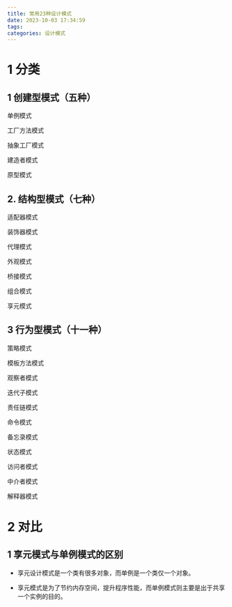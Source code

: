 ```yaml
---
title: 常用23种设计模式
date: 2023-10-03 17:34:59
tags:
categories: 设计模式
---
```


# 1 分类

## 1 创建型模式（五种）

单例模式 

工厂方法模式

抽象工厂模式

建造者模式

原型模式

## 2. 结构型模式（七种）

适配器模式

装饰器模式

代理模式

外观模式

桥接模式

组合模式

享元模式

## 3 行为型模式（十一种）

策略模式

模板方法模式

观察者模式

迭代子模式

责任链模式

命令模式

备忘录模式

状态模式

访问者模式

中介者模式

解释器模式



# 2 对比

## 1 享元模式与单例模式的区别

- 享元设计模式是一个类有很多对象，而单例是一个类仅一个对象。

- 享元模式是为了节约内存空间，提升程序性能，而单例模式则主要是出于共享一个实例的目的。
